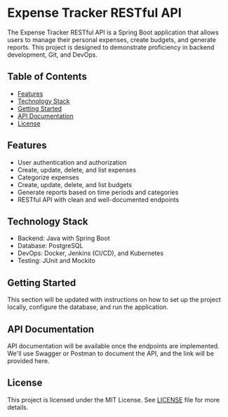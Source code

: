 # Expense Tracker RESTful API

The Expense Tracker RESTful API is a Spring Boot application that allows users to manage their personal expenses, create budgets, and generate reports. This project is designed to demonstrate proficiency in backend development, Git, and DevOps.

## Table of Contents
- [Features](#features)
- [Technology Stack](#technology-stack)
- [Getting Started](#getting-started)
- [API Documentation](#api-documentation)
- [License](#license)

## Features
- User authentication and authorization
- Create, update, delete, and list expenses
- Categorize expenses
- Create, update, delete, and list budgets
- Generate reports based on time periods and categories
- RESTful API with clean and well-documented endpoints

## Technology Stack
- Backend: Java with Spring Boot
- Database: PostgreSQL
- DevOps: Docker, Jenkins (CI/CD), and Kubernetes
- Testing: JUnit and Mockito

## Getting Started
This section will be updated with instructions on how to set up the project locally, configure the database, and run the application.

## API Documentation
API documentation will be available once the endpoints are implemented. We'll use Swagger or Postman to document the API, and the link will be provided here.

## License
This project is licensed under the MIT License. See [LICENSE](LICENSE) file for more details.
